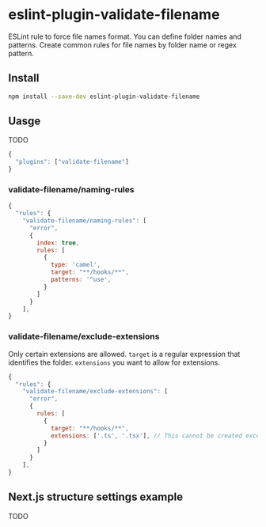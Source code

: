 # eslint-plugin-validate-filename

ESLint rule to force file names format. You can define folder names and patterns. Create common rules for file names by folder name or regex pattern.

## Install

```sh
npm install --save-dev eslint-plugin-validate-filename
```

## Uasge

TODO

```javascript
{
  "plugins": ["validate-filename"]
}
```

### validate-filename/naming-rules

```javascript
{
  "rules": {
    "validate-filename/naming-rules": [
      "error",
      {
        index: true,
        rules: [
          {
            type: 'camel',
            target: "**/hooks/**",
            patterns: '^use',
          }
        ] 
      }
    ],
}
```

### validate-filename/exclude-extensions

Only certain extensions are allowed. `target` is a regular expression that identifies the folder. `extensions` you want to allow for extensions.

```javascript
{
  "rules": {
    "validate-filename/exclude-extensions": [
      "error",
      {
        rules: [
          {
            target: "**/hooks/**",
            extensions: ['.ts', '.tsx'], // This cannot be created except for .ts or .tsx under the hooks folder.
          }
        ]
      }
    ],
}
```

## Next.js structure settings example

TODO
